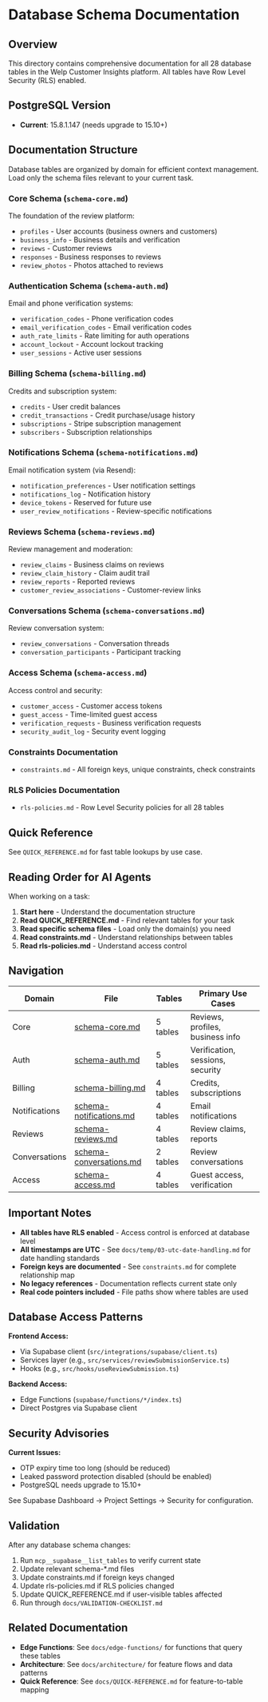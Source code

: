 # Database Schema Documentation

## Overview

This directory contains comprehensive documentation for all 28 database tables in the Welp Customer Insights platform. All tables have Row Level Security (RLS) enabled.

## PostgreSQL Version
- **Current**: 15.8.1.147 (needs upgrade to 15.10+)

## Documentation Structure

Database tables are organized by domain for efficient context management. Load only the schema files relevant to your current task.

### Core Schema (`schema-core.md`)
The foundation of the review platform:
- `profiles` - User accounts (business owners and customers)
- `business_info` - Business details and verification
- `reviews` - Customer reviews
- `responses` - Business responses to reviews
- `review_photos` - Photos attached to reviews

### Authentication Schema (`schema-auth.md`)
Email and phone verification systems:
- `verification_codes` - Phone verification codes
- `email_verification_codes` - Email verification codes
- `auth_rate_limits` - Rate limiting for auth operations
- `account_lockout` - Account lockout tracking
- `user_sessions` - Active user sessions

### Billing Schema (`schema-billing.md`)
Credits and subscription system:
- `credits` - User credit balances
- `credit_transactions` - Credit purchase/usage history
- `subscriptions` - Stripe subscription management
- `subscribers` - Subscription relationships

### Notifications Schema (`schema-notifications.md`)
Email notification system (via Resend):
- `notification_preferences` - User notification settings
- `notifications_log` - Notification history
- `device_tokens` - Reserved for future use
- `user_review_notifications` - Review-specific notifications

### Reviews Schema (`schema-reviews.md`)
Review management and moderation:
- `review_claims` - Business claims on reviews
- `review_claim_history` - Claim audit trail
- `review_reports` - Reported reviews
- `customer_review_associations` - Customer-review links

### Conversations Schema (`schema-conversations.md`)
Review conversation system:
- `review_conversations` - Conversation threads
- `conversation_participants` - Participant tracking

### Access Schema (`schema-access.md`)
Access control and security:
- `customer_access` - Customer access tokens
- `guest_access` - Time-limited guest access
- `verification_requests` - Business verification requests
- `security_audit_log` - Security event logging

### Constraints Documentation
- `constraints.md` - All foreign keys, unique constraints, check constraints

### RLS Policies Documentation
- `rls-policies.md` - Row Level Security policies for all 28 tables

## Quick Reference

See `QUICK_REFERENCE.md` for fast table lookups by use case.

## Reading Order for AI Agents

When working on a task:

1. **Start here** - Understand the documentation structure
2. **Read QUICK_REFERENCE.md** - Find relevant tables for your task
3. **Read specific schema files** - Load only the domain(s) you need
4. **Read constraints.md** - Understand relationships between tables
5. **Read rls-policies.md** - Understand access control

## Navigation

| Domain | File | Tables | Primary Use Cases |
|--------|------|--------|-------------------|
| Core | [schema-core.md](schema-core.md) | 5 tables | Reviews, profiles, business info |
| Auth | [schema-auth.md](schema-auth.md) | 5 tables | Verification, sessions, security |
| Billing | [schema-billing.md](schema-billing.md) | 4 tables | Credits, subscriptions |
| Notifications | [schema-notifications.md](schema-notifications.md) | 4 tables | Email notifications |
| Reviews | [schema-reviews.md](schema-reviews.md) | 4 tables | Review claims, reports |
| Conversations | [schema-conversations.md](schema-conversations.md) | 2 tables | Review conversations |
| Access | [schema-access.md](schema-access.md) | 4 tables | Guest access, verification |

## Important Notes

- **All tables have RLS enabled** - Access control is enforced at database level
- **All timestamps are UTC** - See `docs/temp/03-utc-date-handling.md` for date handling standards
- **Foreign keys are documented** - See `constraints.md` for complete relationship map
- **No legacy references** - Documentation reflects current state only
- **Real code pointers included** - File paths show where tables are used

## Database Access Patterns

**Frontend Access:**
- Via Supabase client (`src/integrations/supabase/client.ts`)
- Services layer (e.g., `src/services/reviewSubmissionService.ts`)
- Hooks (e.g., `src/hooks/useReviewSubmission.ts`)

**Backend Access:**
- Edge Functions (`supabase/functions/*/index.ts`)
- Direct Postgres via Supabase client

## Security Advisories

**Current Issues:**
- OTP expiry time too long (should be reduced)
- Leaked password protection disabled (should be enabled)
- PostgreSQL needs upgrade to 15.10+

See Supabase Dashboard → Project Settings → Security for configuration.

## Validation

After any database schema changes:
1. Run `mcp__supabase__list_tables` to verify current state
2. Update relevant schema-*.md files
3. Update constraints.md if foreign keys changed
4. Update rls-policies.md if RLS policies changed
5. Update QUICK_REFERENCE.md if user-visible tables affected
6. Run through `docs/VALIDATION-CHECKLIST.md`

## Related Documentation

- **Edge Functions**: See `docs/edge-functions/` for functions that query these tables
- **Architecture**: See `docs/architecture/` for feature flows and data patterns
- **Quick Reference**: See `docs/QUICK-REFERENCE.md` for feature-to-table mapping
